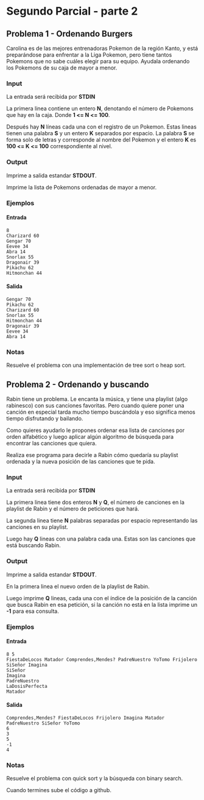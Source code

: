 # Segundo Parcial - parte 2

## Problema 1 - Ordenando Burgers
Carolina es de las mejores entrenadoras Pokemon de la región Kanto, y está preparándose para enfrentar a la Liga Pokemon, pero tiene tantos Pokemons que no sabe cuáles elegir para su equipo. Ayudala ordenando los Pokemons de su caja de mayor a menor.

### Input
La entrada será recibida por **STDIN**

La primera linea contiene un entero **N**, denotando el número de Pokemons que hay en la caja. Donde **1 <= N <= 100**.

Después hay **N** líneas cada una con el registro de un Pokemon. Estas lineas tienen una palabra **S** y un entero **K** separados por espacio. La palabra **S** se forma solo de letras y corresponde al nombre del Pokemon y el entero **K** es **100 <= K <= 100** correspondiente al nivel.

### Output
Imprime a salida estandar **STDOUT**.

Imprime la lista de Pokemons ordenadas de mayor a menor.

### Ejemplos
#### Entrada
```
8
Charizard 60
Gengar 70
Eevee 34
Abra 14
Snorlax 55
Dragonair 39
Pikachu 62
Hitmonchan 44
```

#### Salida
```
Gengar 70
Pikachu 62
Charizard 60
Snorlax 55
Hitmonchan 44
Dragonair 39
Eevee 34
Abra 14
```

### Notas

Resuelve el problema con una implementación de tree sort o heap sort.


## Problema 2 - Ordenando y buscando

Rabin tiene un problema. Le encanta la música, y tiene una playlist (algo rabinesco) con sus canciones favoritas. Pero cuando quiere poner una canción en especial tarda mucho tiempo buscándola y eso significa menos tiempo disfrutando y bailando.

Como quieres ayudarlo le propones ordenar esa lista de canciones por orden alfabético y luego aplicar algún algoritmo de búsqueda para encontrar las canciones que quiera.

Realiza ese programa para decirle a Rabin cómo quedaría su playlist ordenada y la nueva posición de las canciones que te pida.

### Input

La entrada será recibida por **STDIN**

La primera linea tiene dos enteros **N** y **Q**, el número de canciones en la playlist de Rabin y el número de peticiones que hará.

La segunda linea tiene **N** palabras separadas por espacio representando las canciones en su playlist.

Luego hay **Q** lineas con una palabra cada una. Estas son las canciones que está buscando Rabin.

### Output

Imprime a salida estandar **STDOUT**.

En la primera linea el nuevo orden de la playlist de Rabin.

Luego imprime **Q** lineas, cada una con el índice de la posición de la canción que busca Rabin en esa petición, si la canción no está en la lista imprime un **-1** para esa consulta.

### Ejemplos

#### Entrada
```
8 5
FiestaDeLocos Matador Comprendes,Mendes? PadreNuestro YoTomo Frijolero SiSeñor Imagina
SiSeñor
Imagina
PadreNuestro
LaDosisPerfecta
Matador
```
#### Salida

```
Comprendes,Mendes? FiestaDeLocos Frijolero Imagina Matador PadreNuestro SiSeñor YoTomo
6
3
5
-1
4
```

### Notas

Resuelve el problema con quick sort y la búsqueda con binary search.

Cuando termines sube el código a github.